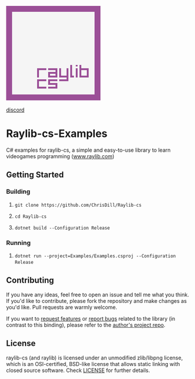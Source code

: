 ![Raylib-cs Logo](https://github.com/ChrisDill/Raylib-cs/blob/master/Logo/raylib-cs_256x256.png "Raylib-cs Logo")

[discord](https://discord.gg/VkzNHUE)

# Raylib-cs-Examples

C# examples for raylib-cs, a simple and easy-to-use library to learn videogames programming (www.raylib.com)

## Getting Started

### Building

1. `git clone https://github.com/ChrisDill/Raylib-cs`

2. `cd Raylib-cs`

3. `dotnet build --Configuration Release`

### Running

1. `dotnet run --project=Examples/Examples.csproj --Configuration Release`

## Contributing

If you have any ideas, feel free to open an issue and tell me what you think.
If you'd like to contribute, please fork the repository and make changes as
you'd like. Pull requests are warmly welcome.

If you want to [request features](https://github.com/raysan5/raylib/pulls) or [report bugs](https://github.com/raysan5/raylib/issues) related to the library (in contrast to this binding), please refer to the [author's project repo](https://github.com/raysan5/raylib).

## License

raylib-cs (and raylib) is licensed under an unmodified zlib/libpng license, which is an OSI-certified, BSD-like license that allows static linking with closed source software. Check [LICENSE](LICENSE.md) for further details.
